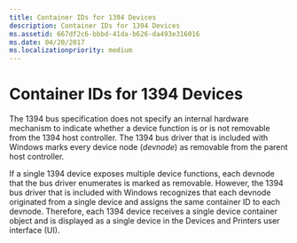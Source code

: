 ```yaml
---
title: Container IDs for 1394 Devices
description: Container IDs for 1394 Devices
ms.assetid: 667df2c6-bbbd-41da-b626-da493e316016
ms.date: 04/20/2017
ms.localizationpriority: medium
---
```


# Container IDs for 1394 Devices


The 1394 bus specification does not specify an internal hardware mechanism to indicate whether a device function is or is not removable from the 1394 host controller. The 1394 bus driver that is included with Windows marks every device node (*devnode*) as removable from the parent host controller.

If a single 1394 device exposes multiple device functions, each devnode that the bus driver enumerates is marked as removable. However, the 1394 bus driver that is included with Windows recognizes that each devnode originated from a single device and assigns the same container ID to each devnode. Therefore, each 1394 device receives a single device container object and is displayed as a single device in the Devices and Printers user interface (UI).

 

 





